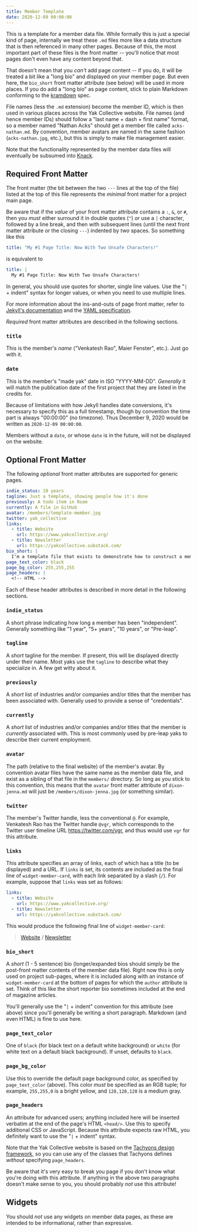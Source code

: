 ```yaml
---
title: Member Template
date: 2020-12-09 00:00:00
---
```

This is a template for a member data file. While formally this is just a special kind of page, internally we treat these `.md` files more like a data structure that is then referenced in many other pages. Because of this, the most important part of these files is the front matter -- you'll notice that most pages don't even have any content beyond that.

That doesn't mean that you _can't_ add page content -- if you do, it will be treated a bit like a "long bio" and displayed on your member page. But even here, the `bio_short` front matter attribute (see below) will be used in more places. If you do add a "long bio" as page content, stick to plain Markdown conforming to the [kramdown](https://kramdown.gettalong.org/) spec.

File names (less the `.md` extension) become the member ID, which is then used in various places across the Yak Collective website. File names (and hence member IDs) should follow a "last name + dash + first name" format, so a member named "Nathan Acks" should get a member file called `acks-nathan.md`. By convention, member avatars are named in the same fashion (`acks-nathan.jpg`, etc.), but this is simply to make file management easier.

Note that the functionality represented by the member data files will eventually be subsumed into [Knack](https://yak.knack.com/yaks#yak-profile/).

## Required Front Matter

The front matter (the bit between the two `---` lines at the top of the file) listed at the top of this file represents the _minimal_ front matter for a project main page.

Be aware that if the _value_ of your front matter attribute contains a `:`, `&`, or `#`, then you _must_ either surround it in double quotes (`"`) _or_ use a `|` character, followed by a line break, and then with subsequent lines (until the next front matter attribute or the closing `---`) indented by _two_ spaces. So something like this

```yaml
title: "My #1 Page Title: Now With Two Unsafe Characters!"
```

is equivalent to

```yaml
title: |
  My #1 Page Title: Now With Two Unsafe Characters!
```

In general, you should use quotes for shorter, single line values. Use the "`|` + indent" syntax for longer values, or when you need to use multiple lines.

For more information about the ins-and-outs of page front matter, refer to [Jekyll's documentation](https://jekyllrb.com/docs/front-matter/) and the [YAML specification](https://yaml.org/spec/1.2/spec.html).

_Required_ front matter attributes are described in the following sections.

### `title`

This is the member's _name_ ("Venkatesh Rao", Maier Fenster", etc.). Just go with it.

### `date`

This is the member's "made yak" date in ISO "YYYY-MM-DD". _Generally_ it will match the publication date of the first project that they are listed in the credits for.

Because of limitations with how Jekyll handles date conversions, it's necessary to specify this as a full timestamp, though by convention the time part is always "00:00:00" (no timezone). Thus December 9, 2020 would be written as `2020-12-09 00:00:00`.

Members without a `date`, or whose `date` is in the future, will not be displayed on the website.

## Optional Front Matter

The following _optional_ front matter attributes are supported for generic pages.

```yaml
indie_status: 10 years
tagline: Just a template, showing people how it's done
previously: A todo item in Roam
currently: A file in GitHub
avatar: /members/template-member.jpg
twitter: yak_collective
links:
  - title: Website
    url: https://www.yakcollective.org/
  - title: Newsletter
    url: https://yakcollective.substack.com/
bio_short: |
  I'm a template file that exists to demonstrate how to construct a member data file.
page_text_color: black
page_bg_color: 255,255,255
page_headers: |
  <!-- HTML -->
```

Each of these header attributes is described in more detail in the following sections.

### `indie_status`

A short phrase indicating how long a member has been "independent". Generally something like "1 year", "5+ years", "10 years", or "Pre-leap".

### `tagline`

A _short_ tagline for the member. If present, this will be displayed directly under their name. Most yaks use the `tagline` to describe what they specialize in. A few get witty about it.

### `previously`

A _short_ list of industries and/or companies and/or titles that the member has been associated with. Generally used to provide a sense of "credentials".

### `currently`

A _short_ list of industries and/or companies and/or titles that the member is _currently_ associated with. This is most commonly used by pre-leap yaks to describe their current employment.

### `avatar`

The path (relative to the final website) of the member's avatar. By convention avatar files have the same name as the member data file, and exist as a sibling of that file in the `members/` directory. So long as you stick to this convention, this means that the `avatar` front matter attribute of `dixon-jenna.md` will just be `/members/dixon-jenna.jpg` (or something similar).

### `twitter`

The member's Twitter handle, less the conventional `@`. For example, Venkatesh Rao has the Twitter handle `@vgr`, which corresponds to the Twitter user timeline URL <https://twitter.com/vgr>, and thus would use `vgr` for this attribute.

### `links`

This attribute specifies an array of links, each of which has a title (to be displayed) and a URL. If `links` is set, its contents are included as the final line of `widget-member-card`, with each link separated by a slash (`/`). For example, suppose that `links` was set as follows:

```yaml
links:
  - title: Website
    url: https://www.yakcollective.org/
  - title: Newsletter
    url: https://yakcollective.substack.com/
```

This would produce the following final line of `widget-member-card`:

> [Website](https://www.yakcollective.org/) / [Newsletter](https://yakcollective.substack.com/)

### `bio_short`

A _short_ (1 - 5 sentence) bio (longer/expanded bios should simply be the post-front matter contents of the member data file). Right now this is only used on project sub-pages, where it is included along with an instance of `widget-member-card` at the bottom of pages for which the `author` attribute is set. Think of this like the short reporter bio sometimes included at the end of magazine articles.

You'll generally use the "`|` + indent" convention for this attribute (see above) since you'll generally be writing a short paragraph. Markdown (and even HTML) is fine to use here.

### `page_text_color`

One of `black` (for black text on a default white background) or `white` (for white text on a default black background). If unset, defaults to `black`.

### `page_bg_color`

Use this to override the default page background color, as specified by `page_text_color` (above). This color _must_ be specified as an RGB tuple; for example, `255,255,0` is a bright yellow, and `128,128,128` is a medium gray.

### `page_headers`

An attribute for advanced users; anything included here will be inserted verbatim at the end of the page's HTML `<head/>`. Use this to specify additional CSS or JavaScript. Because this attribute expects raw HTML, you definitely want to use the "`|` + indent" syntax.

Note that the Yak Collective website is based on the [Tachyons design framework](https://tachyons.io/docs/), so you can use any of the classes that Tachyons defines _without_ specifying `page_headers`.

Be aware that it's very easy to break you page if you don't know what you're doing with this attribute. If anything in the above two paragraphs doesn't make sense to you, you should probably _not_ use this attribute!

## Widgets

You should _not_ use any widgets on member data pages, as these are intended to be informational, rather than expressive.
